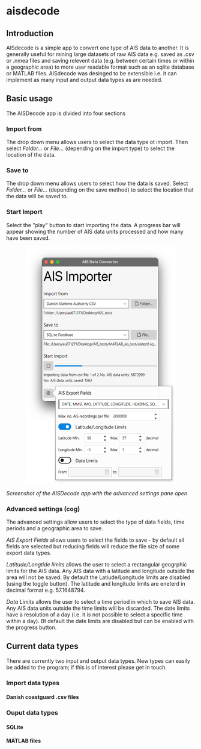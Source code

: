 # aisdecode

## Introduction
AISdecode is a simple app to convert one type of AIS data to another. It is generally useful for mining large datasets of raw AIS data e.g. saved as .csv or .nmea files and saving relevent data (e.g. between certain times or within a geographic area) to more user readable format such as an sqlite database or MATLAB files. AISdecode was desinged to be extensible i.e. it can implement as many input and output data types as are needed. 

## Basic usage

The AISDecode app is divided into four sections

### Import from
The drop down menu allows users to select the data type ot import. Then select _Folder..._ or _File..._ (depending on the import type) to select the location of the data. 

### Save to
The drop down menu allows users to select how the data is saved. Select _Folder..._ or _File..._ (depending on the save method) to select the location that the data will be saved to. 

### Start Import
Select the "play" button to start importing the data. A progress bar will appear showing the number of AIS data units processed and how many have been saved. 

<p align="center">
  <img width="400" height="630" src = "resources/aisdecode_screenshot.png">
</p>

_Screenshot of the AISDecode app with the advanced settings pane open_

### Advanced settings (cog)
The advanced settings allow users to select the type of data fields, time periods and a geographic area to save. 

_AIS Export Fields_ allows users to select the fields to save - by default all fields are selected but reducing fields will reduce the file size of some export data types. 

_Latitude/Longtide limits_ allows the user to select a rectangular geogrphic limits for the AIS data. Any AIS data with a latitude and longitude outside the area will not be saved. By default the Latiude/Longitude limits are disabled (using the toggle button). The latitude and longitude limits are eneterd in decimal format e.g. 57.1648794. 

_Data Limits_ allows the user to select a time period in which to save AIS data. Any AIS data units outside the time limits will be discarded. The date limits have a resolution of a day (i.e. it is not possible to select a specific time within a day). Bt default the date limits are disabled but can be enabled with the progress button. 


## Current data types

There are currently two input and output data types. New types can easily be added to the program; if this is of interest please get in touch. 

### Import data types 

#### Danish coastguard .csv files

### Ouput data types

#### SQLite

#### MATLAB files





